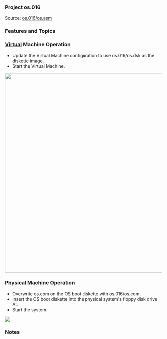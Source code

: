 ### Project os.016
Source: [os.016/os.asm](../os.016/os.asm)

### Features and Topics

### [Virtual](VIRTUAL.md) Machine Operation
- Update the Virtual Machine configuration to use os.016/os.dsk as the diskette image.
- Start the Virtual Machine.

<img src="../images/os016_VirtualBox_001.PNG" width="640"/>

### [Physical](PHYSICAL.md) Machine Operation
- Overwrite os.com on the OS boot diskette with os.016/os.com.
- Insert the OS boot diskette into the physical system's floppy disk drive A:.
- Start the system.

<img src="../images/os016_Boot_001.jpg"/>

### Notes

